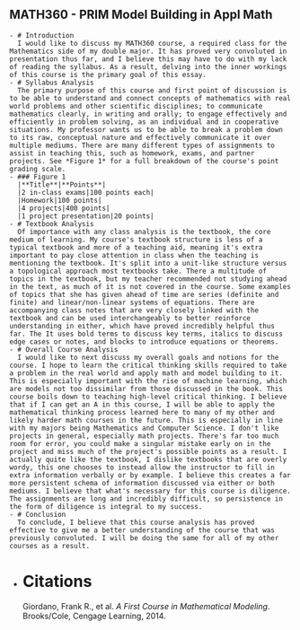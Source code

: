 ## MATH360 - PRIM Model Building in Appl Math
	- # Introduction
	  I would like to discuss my MATH360 course, a required class for the Mathematics side of my double major. It has proved very convoluted in presentation thus far, and I believe this may have to do with my lack of reading the syllabus. As a result, delving into the inner workings of this course is the primary goal of this essay.
	- # Syllabus Analysis
	  The primary purpose of this course and first point of discussion is to be able to understand and connect concepts of mathematics with real world problems and other scientific disciplines; to communicate mathematics clearly, in writing and orally; to engage effectively and efficiently in problem solving, as an individual and in cooperative situations. My professor wants us to be able to break a problem down to its raw, conceptual nature and effectively communicate it over multiple mediums. There are many different types of assignments to assist in teaching this, such as homework, exams, and partner projects. See *Figure 1* for a full breakdown of the course's point grading scale.
	- ### Figure 1
	  |**Title**|**Points**|
	  |2 in-class exams|100 points each|
	  |Homework|100 points|
	  |4 projects|400 points|
	  |1 project presentation|20 points|
	- # Textbook Analysis
	  Of importance with any class analysis is the textbook, the core medium of learning. My course's textbook structure is less of a typical textbook and more of a teaching aid, meaning it's extra important to pay close attention in class when the teaching is mentioning the textbook. It's split into a unit-like structure versus a topological approach most textbooks take. There a multitude of topics in the textbook, but my teacher recommended not studying ahead in the text, as much of it is not covered in the course. Some examples of topics that she has given ahead of time are series (definite and finite) and linear/non-linear systems of equations. There are accompanying class notes that are very closely linked with the textbook and can be used interchangeably to better reinforce understanding in either, which have proved incredibly helpful thus far. The It uses bold terms to discuss key terms, italics to discuss edge cases or notes, and blocks to introduce equations or theorems.
	- # Overall Course Analysis
	  I would like to next discuss my overall goals and notions for the course. I hope to learn the critical thinking skills required to take a problem in the real world and apply math and model building to it. This is especially important with the rise of machine learning, which are models not too dissimilar from those discussed in the book. This course boils down to teaching high-level critical thinking. I believe that if I can get an A in this course, I will be able to apply the mathematical thinking process learned here to many of my other and likely harder math courses in the future. This is especially in line with my majors being Mathematics and Computer Science. I don't like projects in general, especially math projects. There's far too much room for error, you could make a singular mistake early on in the project and miss much of the project's possible points as a result. I actually quite like the textbook, I dislike textbooks that are overly wordy, this one chooses to instead allow the instructor to fill in extra information verbally or by example. I believe this creates a far more persistent schema of information discussed via either or both mediums. I believe that what's necessary for this course is diligence. The assignments are long and incredibly difficult, so persistence in the form of diligence is integral to my success.
	- # Conclusion
	  To conclude, I believe that this course analysis has proved effective to give me a better understanding of the course that was previously convoluted. I will be doing the same for all of my other courses as a result.
- # Citations
  Giordano, Frank R., et al. *A First Course in Mathematical Modeling*. Brooks/Cole, Cengage Learning, 2014.